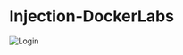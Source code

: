 # Injection-DockerLabs

![Login](C:\Users\luis\Documents\GitHub\Maquina-Dockerlab-Injection\login.png)

